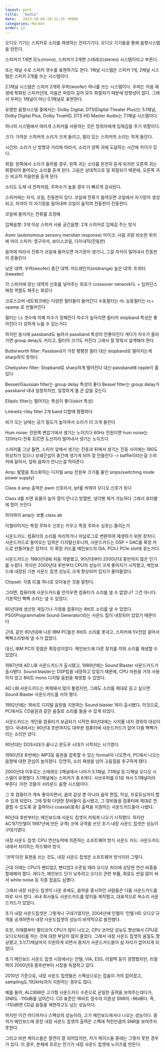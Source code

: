 ```yaml
---
layout: post
title:  "Audio"
date:   2023-10-04 19:31:29 +0900
categories: Market
order: 12
---
```


오디오 기기는 스피커로 소리를 재생하는 전자기기다.
오디오 기기들을 통해 음향시스템을 만든다.

스피커가 1개면 모노(mono),
스피커가 2개면 스테레오(stereo) 시스템이라고 부른다.

또는 채널 수로 스피커 갯수를 표현하기도 한다.
1채널 시스템은 스피커 1개, 2채널 시스템은 스피커 2개를 쓰는 시스템이다.

2.1채널 시스템은 스피커 2개와 우퍼(woofer) 하나를 쓰는 시스템이다.
우퍼는 저음 재생에 특화된 스피커인데,
저음은 파장이 길어 모두 회절되기 때문에 방향성이 없다.
그래서 우퍼는 1채널이 아닌 0.1채널로 표현한다.

유명한 음향시스템 중에서는:
Dolby Digital, DTS(Digital Theater Plus)는 5.1채널,
Dolby Digital Plus, Dolby TrueHD, DTS HD Master Audio는 7.1채널 시스템이다.


하나의 시스템에서 여러개 스피커를 사용하는 것은 청취자에게 입체감을 주기 위함이다.

크기:
가까운 스피커의 소리가 크게 들리고,
멀리 있는 스피커의 소리는 작게 들린다.

시간차:
소리가 난 방향과 거리에 따라서,
소리가 양쪽 귀에 도달하는 시간에 차이가 있다.

회절:
왼쪽에서 소리가 들려올 경우,
왼쪽 귀는 소리를 온전히 듣게 되지만 오른쪽 귀는 회절되어 들어오는 소리를 듣게 된다.
고음은 상대적으로 덜 회절되기 때문에, 오른쪽 귀는 비교적 저음만을 듣게 된다.


소리도 도체 내 전파처럼, 주파수가 높을 경우 더 빠르게 감쇠된다.


스피커에는 자석, 코일, 진동판이 있다.
코일에 전류가 들어오면 코일에서 자기장이 생성되고,
자석이 이 자기장을 밀어내며 코일이 움직여 진동판이 진동한다.

코일에 들어가는 전류를 조정해 




입체음향: 3개 이상 스피커 사용
공간음향: 2개 스피커로 입체감 주는 방식


Asmr (autonomous sensory meridian response) 마이크:
사람 귀랑 비슷한 위치에 마이
스피커: 영구자석, 보이스코일, 다이내믹(진동판)

음악에 따라서 전류가 코일에 들어오면 자기장이 생기니, 그걸 자석이 밀어내서 진동판이 흔들린다

낮은 대역: 우퍼(woofer)
중간 대역: 미드레인지(midrange)
높은 대역: 트위터(tweeter)

각 스피커에 맞는 대역의 신호를 넣어주는 회로가 crossover network다. + 임피던스 매칭 역할도 해주는 회로다

크로스오버 네트워크에는 다양한 필터들이 들어간다
수동필터는 rlc
능동필터는 rc+ opamp 로 만들어진다

필터는 l,c 갯수에 의해 차수가 정해진다
차수가 높아지면 필터의 stopband 특성은 좋아진다
더 강하게 누를 수 있는거다

하지만 동시에 passband도 눌려서 passband 특성이 안좋아진다
게다가 차수가 올라가면 group delay도 커지고, 필터의 크기도 커진다
그래서 잘 맞춰서 설계해야 한다

Butterworth filter:
Passband가 가장 평평한 필터
대신 stopband로 떨어지는게 sharp하지 못하다

Chebyshev filter:
Stopband로 sharp하게 떨어진다
대신 passband에 ripple이 좀 있다

Bessel/Gaussian filter는 group delay 특성이 좋다
Bessel filter는 group delay가 passband 내내 일정하지만, 일정하게 좀 큰 값을 갖는다

Elliptic filter는 떨어지는 특성이 좋다(skirt 특성)

Linkwitz-riley filter
2개 band 더할때 평평하다

비가 오는 날에는 공기 밀도가 높아져서 소리가 더 크게 들린다

Hum noise: 전원쪽 변압기에서 생기는 노이즈다
60Hz 전원이면 hum noise는 120Hz다
전류 흐르면 도선끼리 밀어내서 생기는 노이즈다


스피커를 그냥 틀면, 스피커 앞에서 생기는 진동과 뒤에서 생기는 진동 사이에는 180도 위상차가 있으니 상쇄간섭이 중간에 생기게 되어 잘 안들린다
-> baffle이라는걸 스피커에 달아서, 앞뒤 음파가 만나는걸 막아준다

Amp:
발열을 최소화하는 디지털 amp
전원부 크기를 줄인 smps(switching mode power supply)

Class d amp 출력은 pwm 신호라서, lpf를 씌워야 오디오 신호가 된다

Class d를 쓰면 효율이 높아 열이 안나고 방열판, 냉각팬 제거 가능하다 그래서 포터블에 먾이 쓰인다

하이파이 amp는 보통 class ab

이퀄라이저는 특정 주파수 신호는 키우고 특정 주파수 싱호는 줄이는거




사운드카드:
컴퓨터의 소리를 처리하거나 아날로그로 변환하여 재생하기 위한 장치다.
사운드카드로 들어오는 입력은 디지털신호니까, 사운드카드는 DSP + DAC를 확장 카드로 만들어놓은 장치다.
이 확장 카드를 메인보드의 ISA, PCI나 PCIe slot에 꽂는거다.

사운드카드는 1980년대에 처음 개발됐고, 90년대부터 2000년대 중반까지 많은 인기를 누렸다.
하지만 2000년대 후반부터 CPU의 성능이 크게 좋아지기 시작했고, 메인보드에 내장된 기본 사운드 칩셋 성능도 크게 향상되어 입지가 줄어들었다.

Chipset: 각종 IC를 하나로 모아놓은 것을 말한다.

그러면, 컴퓨터에 사운드카드를 안끼우면 컴퓨터가 소리를 낼 수 없었나?
그건 아니다. 기본적인 삑삑 소리는 낼 수 있었다.

80년대에 생산된 게임기나 가정용 컴퓨터는 8비트 소리를 낼 수 있었다.
PSG(Programmable Sound Generator)라는 사운드 칩이 내장되어 있었기 때문이다.

근데, 같은 80년대에 나온 IBM PC들은 8비트 소리를 못내고, 스피커에 5V전압 걸어서 삑삑소리밖에 낼 수가 없었다.

대신, IBM PC의 장점은 확장성이었다. 메인보드에 다른 장치를 끼워 소리를 재생할 수 있었다.

1987년에 AD LIB 사운드카드가 출시됐고, 1989년에는 Sound Blaster 사운드카드가 출시됐다.
Sound blaster는 DSP칩을 내장하고 있었기 때문에, CPU 자원을 거의 사용하지 않고 8비트 mono 디지털 음원을 재생할 수 있었다.

AD LIB 사운드카드는 복제돼서 많이 풀렸지만, 그래도 소리를 제대로 듣고 싶으면 Sound Blaster 사운드카드를 사야 했다.

1992년에는 16비트 디지털 음원을 지원하는 Sound blaster 16이 출시됐다. 이것으로, PC에서도 CD음원과 같은 음질로 소리를 들을 수 있게 되었다.

사운드카드는 개인용 컴퓨터가 보급되기 시작한 80년대에는 사치품 내지 경외의 대상이었다.
국내에서는 90년대 초반까지도 대부분 컴퓨터에 사운드카드가 없어 다들 삑삑거리는 소리만 냈다.

90년대는 DOS시대가 끝나고 윈도우 시대가 시작되는 시기였다.

1990년대 후반에는 MP3등 음원을 압축할 수 있는 format이 나오면서, PC에서 나오는 음향에 대한 관심이 높아졌다. 당연히, 소리 재생을 넘어 고음질을 추구하게 됐다.

2000년대 이후로는 스테레오 2채널에서 나아가 5.1채널, 7.1채널 등 다채널 오디오 시스템이 유행했다.
5.1채널에는 스피커가 총 6개다. 서브우퍼를 0.1로 쳐서 5.1채널이라 부른다.
이런 것들이 서라운드 음향 시스템이다.

그 후 컴퓨터가 계속 좋아지면서, 음악 감상 뿐 아니라 음악 편집, 믹싱, 프로듀싱까지 할 수 있게 되었다. 그에 맞춰 다양한 장비들이 출시됐고, 그 장비들을 컴퓨터에 제대로 연결할 수 있도록 광 출력이나 coaxial(동축) 출력을 지원하는 사운드카드들이 나왔다.

90년대 후반부터는 메인보드에 사운드 칩셋이 끼워져 나오기 시작했다.
하지만 AC’97(인텔이 1997년에 만든 규격) 코덱 규격을 쓰던 초기 내장 사운드 칩셋은 성능이 구데기였다.

내장 사운드 칩셋: CPU 연산능력에 의존하는 소프트웨어 방식
사운드 카드: 사운드카드 내에서 처리하는 하드웨어 방식

‘코덱’이란 표현을 쓰는 것도, 내장 사운드 칩셋은 소프트웨어 방식이라 그렇다.

근데 이때는 CPU가 펜티엄2, 펜티엄3 수준일 때라 오디오 처리에 상당한 연산 비중을 할애해야 했다. 게다가, 메인보드 단가 낮추려고 오디오 관련 부품, 회로도 싼걸 많이 써서 white noise 등 각종 잡음도 심했다.

그래서 내장 사운드 칩셋이 나온 후에도, 음악을 중시하던 사람들은 다들 사운드카드를 따로 사서 썼다. 국내 회사들도 사운드카드를 많이들 제작했고, 대표적으로 옥소리 사운드카드가 있었다.

초기 내장 사운드칩셋은 그렇게나 구데기였지만, 2004년에 인텔이 ‘인텔 HD 오디오’규격을 공개하면서 내장 사운드칩셋의 성능이 비약적으로 발전했다.

또한, 이때쯤부터 멀티코어 CPU가 많이 나오고, CPU 코어당 성능도 향상돼서 CPU로 오디오처리를 하는 것에 대한 부담이 많이 줄었다.
그래서 내장 사운드 칩셋의 음질도 향상됐고, 5.1/7.1채널까지 지원하게 되면서 중저가 사운드카드들이 설 자리가 없어지게 되었다.

초기 메인보드 사운드 칩셋 시장에서는 인텔, VIA, ESS, 리얼텍 등이 경쟁했지만, 리얼텍이 2000년대 중후반부터 시장을 독점하고 있다.

2010년 기준으로, 내장 사운드 칩셋들은 스펙상으로는 잡음이 거의 없어졌고, sampling도 192kHz까지 지원하는 경우도 많다.

예를 들어, ALC898은 고가형 사운드카드 수준으로 균일한 출력을 보여주는데다가, SNR도 -110dB를 넘어간다.
CD 표준인 16비트 정수의 이론상 SNR이 -96dB다. 즉, -110dB면 CD급 음질을 재현하고도 남는 성능이다.

하지만 이건 어디까지나 스펙상의 성능이라, 고가 메인보드에서나 나오는 성능이다.
중저가 메인보드에 꽂힌 내장 사운드 칩셋의 출력은 스펙에 적힌만큼의 SNR을 보여주지 못한다.

그리고 비싼 케이스들은 절연이 잘 되어있지만, 저가 케이스들 중에는 그렇지 못한 경우가 있다.
이 경우, 본체에 흐르는 전기가 내장 사운드 칩셋에 노이즈를 만든다.

